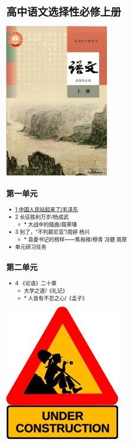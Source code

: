 # 高中语文选择性必修上册

![高中语文选择性必修上册 >](/assets/images/book3_small.webp)

## 第一单元

- [1 中国人民站起来了/毛泽东](/pages/books/books3/text1.html)
- 2 长征胜利万岁/杨成武
  - \* 大战中的插曲/聂荣瑧
- 3 别了，“不列颠尼亚”/周婷 杨兴
  - \* 县委书记的榜样——焦裕禄/穆青 冯健 周原
- 单元研习任务

## 第二单元

- 4 《论语》二十章
  - 大学之道/《礼记》
  - \* 人皆有不忍之心/《孟子》

![construction ><](/assets/images/under_construction.webp)
